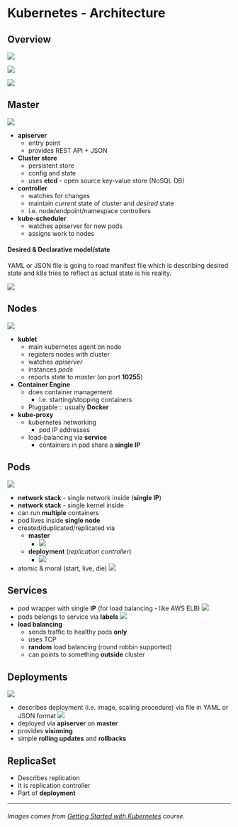 # Kubernetes - Architecture

## Overview
<kbd><img src="/architecture/img/overview-1.png"></kbd>

<kbd><img src="/architecture/img/overview-2.png"></kbd>

<kbd><img src="/architecture/img/overview-3.png"></kbd>

## Master
<kbd>
  <img src="/architecture/img/master.png">
</kbd>

* **apiserver**
  * entry point
  * provides REST API + JSON
* **Cluster store**
  * persistent store
  * config and state
  * uses **etcd** - open source key-value store (NoSQL DB)
* **controller**
  * watches for changes
  *  maintain _current_ state of cluster and _desired_ state 
  * i.e. node/endpoint/namespace controllers
* **kube-scheduler**
  * watches apiserver for new pods
  * assigns work to nodes 

#### Desired & Declarative model/state 
YAML or JSON file is going to read manifest file which is describing desired state and 
k8s tries to reflect as actual state is his reality.

<kbd><img src="/architecture/img/desired-and-declarative-model.png"></kbd>

## Nodes
<kbd><img src="/architecture/img/nodes.png"></kbd>

* **kublet**
  * main kubernetes agent on node
  * registers nodes with cluster
  * watches _apiserver_
  * instances _pods_
  * reports state to _master_ (on port **10255**)
* **Container Engine**
  * does container management
    * i.e. starting/stopping containers 
  * Pluggable :: usually **Docker**
* **kube-proxy**
  * kubernetes networking
    * pod IP addresses
  * load-balancing via **service**
    * containers in pod share a **single IP**

## Pods
<kbd><img src="/architecture/img/pods.png"></kbd>

* **network stack** - single network inside (**single IP**)
* **network stack** - single kernel inside 
* can run **multiple** containers
* pod lives inside **single node**
* created/duplicated/replicated via
  * **master**
    * <kbd><img src="/architecture/img/replication-via-master.png"></kbd>
  * **deployment** (_replication controller_)
    * <kbd><img src="/architecture/img/replication-via-deployment.png"></kbd>
* atomic & moral (start, live, die)
    <kbd><img src="/architecture/img/pod-lifecycle.png"></kbd>

## Services
* pod wrapper with single **IP** (for load balancing - like AWS ELB)
    <kbd><img src="/architecture/img/service-networking.png"></kbd>
* pods belongs to service via **labels**
    <kbd><img src="/architecture/img/load-balancing-via-labels.png"></kbd>
* **load balancing**
  * sends traffic to healthy pods **only**
  * uses TCP
  * **random** load balancing (round robbin supported)
  * can points to something __outside__ cluster

## Deployments
<kbd><img src="/architecture/img/deployments.png"></kbd>
* describes deployment (i.e. image, scaling procedure) via file in YAML or JSON format
    <kbd><img src="/architecture/img/deployments-file-overview.png"></kbd>
* deployed via __apiserver__ on **master**
* provides **visioning** 
* simple **rolling updates** and **rollbacks**

## ReplicaSet
* Describes replication
* It is replication controller
* Part of **deployment**

---

###### _Images comes from [Getting Started with Kubernetes](https://app.pluralsight.com/player?course=getting-started-kubernetes) course._
